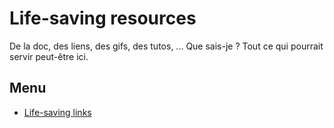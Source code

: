 # Life-saving resources
De la doc, des liens, des gifs, des tutos, ... Que sais-je ? Tout ce qui pourrait servir peut-être ici.

## Menu

- [Life-saving links](./Links.md)